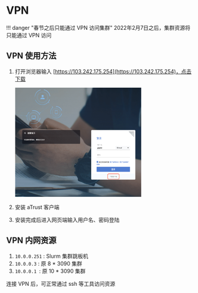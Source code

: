 # VPN 

!!! danger "春节之后只能通过 VPN 访问集群"
    2022年2月7日之后，集群资源将只能通过 VPN 访问
    

## VPN 使用方法

1. 打开浏览器输入 [https://103.242.175.254](https://103.242.175.254)，点击下载

   <img src="vpn_login.png" style="zoom: 33%;" />

2. 安装 aTrust 客户端
3. 安装完成后进入网页端输入用户名、密码登陆

## VPN 内网资源

1. `10.0.0.251` : Slurm 集群跳板机
2. `10.0.0.3` : 原 8 * 3090 集群
3. `10.0.0.1 `: 原 10 * 3090 集群

连接 VPN 后，可正常通过 ssh 等工具访问资源
